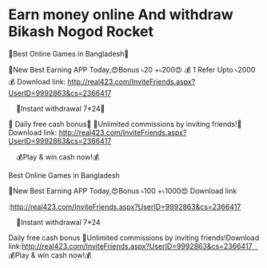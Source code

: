 # Earn money online And withdraw Bikash Nogod Rocket 
  



   👑Best Online Games in Bangladesh👑 

💯New Best Earning APP Today,😍Bonus ৳20 +৳200😍
💰 1 Refer Upto ৳2000💰
Download link:
http://real423.com/InviteFriends.aspx?UserID=9992863&cs=2366417


    🤑Instant withdrawal 7*24🤑 

👀 Daily free cash bonus👀
🏅Unlimited commissions by inviting friends!🏅
Download link:
http://real423.com/InviteFriends.aspx?UserID=9992863&cs=2366417


    💰Play & win cash now!💰




Best Online Games in Bangladesh 

💯New Best Earning APP Today,😍Bonus ৳100 +৳1000😍
Download link

:http://real423.com/InviteFriends.aspx?UserID=9992863&cs=2366417

    🤑Instant withdrawal 7*24 

Daily free cash bonus
🏅Unlimited commissions by inviting friends!Download link:http://real423.com/InviteFriends.aspx?UserID=9992863&cs=2366417    💰Play & win cash now!💰
